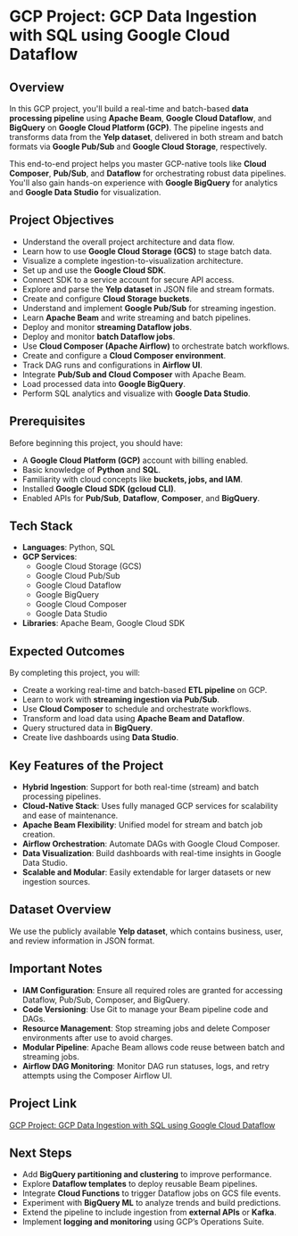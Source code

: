 # GCP Project: GCP Data Ingestion with SQL using Google Cloud Dataflow

## Overview

In this GCP project, you'll build a real-time and batch-based **data processing pipeline** using **Apache Beam**, **Google Cloud Dataflow**, and **BigQuery** on **Google Cloud Platform (GCP)**. The pipeline ingests and transforms data from the **Yelp dataset**, delivered in both stream and batch formats via **Google Pub/Sub** and **Google Cloud Storage**, respectively.

This end-to-end project helps you master GCP-native tools like **Cloud Composer**, **Pub/Sub**, and **Dataflow** for orchestrating robust data pipelines. You'll also gain hands-on experience with **Google BigQuery** for analytics and **Google Data Studio** for visualization.

## Project Objectives

- Understand the overall project architecture and data flow.  
- Learn how to use **Google Cloud Storage (GCS)** to stage batch data.  
- Visualize a complete ingestion-to-visualization architecture.  
- Set up and use the **Google Cloud SDK**.  
- Connect SDK to a service account for secure API access.  
- Explore and parse the **Yelp dataset** in JSON file and stream formats.  
- Create and configure **Cloud Storage buckets**.  
- Understand and implement **Google Pub/Sub** for streaming ingestion.  
- Learn **Apache Beam** and write streaming and batch pipelines.  
- Deploy and monitor **streaming Dataflow jobs**.  
- Deploy and monitor **batch Dataflow jobs**.  
- Use **Cloud Composer (Apache Airflow)** to orchestrate batch workflows.  
- Create and configure a **Cloud Composer environment**.  
- Track DAG runs and configurations in **Airflow UI**.  
- Integrate **Pub/Sub and Cloud Composer** with Apache Beam.  
- Load processed data into **Google BigQuery**.  
- Perform SQL analytics and visualize with **Google Data Studio**.

## Prerequisites

Before beginning this project, you should have:

- A **Google Cloud Platform (GCP)** account with billing enabled.  
- Basic knowledge of **Python** and **SQL**.  
- Familiarity with cloud concepts like **buckets, jobs, and IAM**.  
- Installed **Google Cloud SDK (gcloud CLI)**.  
- Enabled APIs for **Pub/Sub**, **Dataflow**, **Composer**, and **BigQuery**.

## Tech Stack

- **Languages**: Python, SQL  
- **GCP Services**:  
  - Google Cloud Storage (GCS)  
  - Google Cloud Pub/Sub  
  - Google Cloud Dataflow  
  - Google BigQuery  
  - Google Cloud Composer  
  - Google Data Studio  
- **Libraries**: Apache Beam, Google Cloud SDK

## Expected Outcomes

By completing this project, you will:

- Create a working real-time and batch-based **ETL pipeline** on GCP.  
- Learn to work with **streaming ingestion via Pub/Sub**.  
- Use **Cloud Composer** to schedule and orchestrate workflows.  
- Transform and load data using **Apache Beam and Dataflow**.  
- Query structured data in **BigQuery**.  
- Create live dashboards using **Data Studio**.

## Key Features of the Project

- **Hybrid Ingestion**: Support for both real-time (stream) and batch processing pipelines.  
- **Cloud-Native Stack**: Uses fully managed GCP services for scalability and ease of maintenance.  
- **Apache Beam Flexibility**: Unified model for stream and batch job creation.  
- **Airflow Orchestration**: Automate DAGs with Google Cloud Composer.  
- **Data Visualization**: Build dashboards with real-time insights in Google Data Studio.  
- **Scalable and Modular**: Easily extendable for larger datasets or new ingestion sources.


## Dataset Overview

We use the publicly available **Yelp dataset**, which contains business, user, and review information in JSON format.


## Important Notes

- **IAM Configuration**: Ensure all required roles are granted for accessing Dataflow, Pub/Sub, Composer, and BigQuery.  
- **Code Versioning**: Use Git to manage your Beam pipeline code and DAGs.  
- **Resource Management**: Stop streaming jobs and delete Composer environments after use to avoid charges.  
- **Modular Pipeline**: Apache Beam allows code reuse between batch and streaming jobs.  
- **Airflow DAG Monitoring**: Monitor DAG run statuses, logs, and retry attempts using the Composer Airflow UI.

## Project Link

[GCP Project: GCP Data Ingestion with SQL using Google Cloud Dataflow](dataflow)

## Next Steps

- Add **BigQuery partitioning and clustering** to improve performance.  
- Explore **Dataflow templates** to deploy reusable Beam pipelines.  
- Integrate **Cloud Functions** to trigger Dataflow jobs on GCS file events.  
- Experiment with **BigQuery ML** to analyze trends and build predictions.  
- Extend the pipeline to include ingestion from **external APIs** or **Kafka**.  
- Implement **logging and monitoring** using GCP’s Operations Suite.
